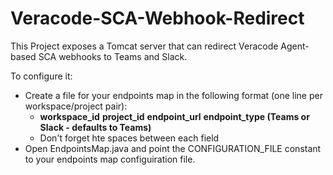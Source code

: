 # Veracode-SCA-Webhook-Redirect

This Project exposes a Tomcat server that can redirect Veracode Agent-based SCA webhooks to Teams and Slack.

To configure it:
* Create a file for your endpoints map in the following format (one line per workspace/project pair):
    * **workspace_id** **project_id** **endpoint_url** **endpoint_type (Teams or Slack - defaults to Teams)**
    * Don't forget hte spaces between each field
* Open EndpointsMap.java and point the CONFIGURATION_FILE constant to your endpoints map configuiration file.
